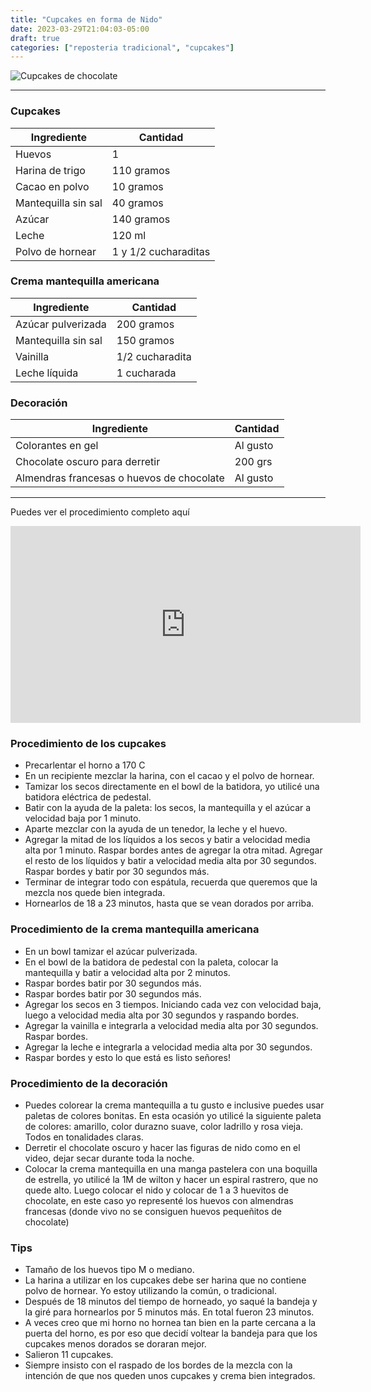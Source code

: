 ```yaml
---
title: "Cupcakes en forma de Nido"
date: 2023-03-29T21:04:03-05:00
draft: true
categories: ["reposteria tradicional", "cupcakes"]
---
```

![Cupcakes de chocolate](../../images/cupcakes_nido.jpg)

---

### Cupcakes

| Ingrediente | Cantidad |
| ----------- | ----------- |
| Huevos | 1 |
| Harina de trigo | 110 gramos |
| Cacao en polvo | 10 gramos |
| Mantequilla sin sal | 40 gramos |
| Azúcar | 140 gramos |
| Leche | 120 ml |
| Polvo de hornear | 1 y 1/2 cucharaditas |

### Crema mantequilla americana

| Ingrediente | Cantidad |
| ----------- | ----------- |
| Azúcar pulverizada | 200 gramos |
| Mantequilla sin sal | 150 gramos |
| Vainilla | 1/2 cucharadita |
| Leche líquida | 1 cucharada |

### Decoración

| Ingrediente | Cantidad |
| ----------- | ----------- |
| Colorantes en gel | Al gusto |
| Chocolate oscuro para derretir | 200 grs |
| Almendras francesas o huevos de chocolate | Al gusto |

___

Puedes ver el procedimiento completo aquí
<iframe width="560" height="315" src="https://www.youtube.com/embed/tYl3od_Gwbc" title="YouTube video player" frameborder="0" allow="accelerometer; autoplay; clipboard-write; encrypted-media; gyroscope; picture-in-picture" allowfullscreen></iframe>

### Procedimiento de los cupcakes
- Precarlentar el horno a 170 C
- En un recipiente mezclar la harina, con el cacao y el polvo de hornear.
- Tamizar los secos directamente en el bowl de la batidora, yo utilicé una batidora eléctrica de pedestal.
- Batir con la ayuda de la paleta: los secos, la mantequilla y el azúcar a velocidad baja por 1 minuto.
- Aparte mezclar con la ayuda de un tenedor, la leche y el huevo.
- Agregar la mitad de los líquidos a los secos y batir a velocidad media alta por 1 minuto. Raspar bordes antes de agregar la otra mitad. Agregar el resto de los líquidos y batir a velocidad media alta por 30 segundos. Raspar bordes y batir por 30 segundos más.
- Terminar de integrar todo con espátula, recuerda que queremos que la mezcla nos quede bien integrada.
- Hornearlos de 18 a 23 minutos, hasta que se vean dorados por arriba. 

### Procedimiento de la crema mantequilla americana
- En un bowl tamizar el azúcar pulverizada.
- En el bowl de la batidora de pedestal con la paleta, colocar la mantequilla y batir a velocidad alta por 2 minutos.
- Raspar bordes batir por 30 segundos más.
- Raspar bordes batir por 30 segundos más.
- Agregar los secos en 3 tiempos. Iniciando cada vez con velocidad baja, luego a velocidad media alta por 30 segundos y raspando bordes.
- Agregar la vainilla e integrarla a velocidad media alta por 30 segundos. Raspar bordes.
- Agregar la leche e integrarla a velocidad media alta por 30 segundos.
- Raspar bordes y esto lo que está es listo señores!

### Procedimiento de la decoración
- Puedes colorear la crema mantequilla a tu gusto e inclusive puedes usar paletas de colores bonitas. En esta ocasión yo utilicé la siguiente paleta de colores: amarillo, color durazno suave, color ladrillo y rosa vieja. Todos en tonalidades claras.
- Derretir el chocolate oscuro y hacer las figuras de nido como en el video, dejar secar durante toda la noche.
- Colocar la crema mantequilla en una manga pastelera con una boquilla de estrella, yo utilicé la 1M de wilton y hacer un espiral rastrero, que no quede alto. Luego colocar el nido y colocar de 1 a 3 huevitos de chocolate, en este caso yo representé los huevos con almendras francesas (donde vivo no se consiguen huevos pequeñitos de chocolate)

### Tips
- Tamaño de los huevos tipo M o mediano.
- La harina a utilizar en los cupcakes debe ser harina que no contiene polvo de hornear. Yo estoy utilizando la común, o tradicional.
- Después de 18 minutos del tiempo de horneado, yo saqué la bandeja y la giré para hornearlos por 5 minutos más. En total fueron 23 minutos.
- A veces creo que mi horno no hornea tan bien en la parte cercana a la puerta del horno, es por eso que decidí voltear la bandeja para que los cupcakes menos dorados se doraran mejor.
- Salieron 11 cupcakes.
- Siempre insisto con el raspado de los bordes de la mezcla con la intención de que nos queden unos cupcakes y crema bien integrados.
